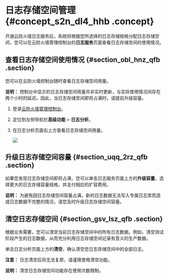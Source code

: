 # 日志存储空间管理 {#concept_s2n_dl4_hhb .concept}

开通云防火墙日志服务后，系统将根据您所选择的日志存储规格分配日志存储空间，您可以在云防火墙管理控制台的**日志服务**页面查看日志存储空间的使用情况。

## 查看日志存储空间使用情况 {#section_obl_hnz_qfb .section}

您可以在云防火墙控制台随时查看日志存储空间用量。

**说明：** 控制台中显示的日志存储空间用量并非实时更新，与实际使用情况间存在两个小时的延迟。因此，当日志存储空间即将占满时，请提前升级容量。

1.  登录[云防火墙管理控制台](https://yundunnext.console.aliyun.com/?p=cfwnext)。
2.  定位到左侧导航栏**高级功能** \> **日志分析**。
3.  在日志分析页面右上方查看日志存储空间用量。

    ![](http://static-aliyun-doc.oss-cn-hangzhou.aliyuncs.com/assets/img/154334/155954672243271_zh-CN.png)


## 升级日志存储空间容量 {#section_uqq_2rz_qfb .section}

如果您发现日志存储空间即将占满，您可以单击日志服务页面上方的**升级容量**，选择更大的日志存储容量规格，并支付相应的扩容费用。

**说明：** 为避免因日志存储空间容量占满，新的日志数据无法写入专属日志库而造成日志数据不完整的情况，请您及时升级日志存储空间容量。

## 清空日志存储空间 {#section_gsv_lsz_qfb .section}

根据业务需要，您可以清空当前日志存储空间中的所有日志数据。例如，清空测试阶段产生的日志数据，从而充分利用日志存储空间记录有意义的生产数据。

单击日志分析页面上方的**清空**，确认清空您日志存储空间中的全部日志。

**注意：** 日志清空后将无法复原，请谨慎使用清空功能。

**说明：** 清空日志存储空间功能存在使用次数限制。

